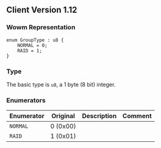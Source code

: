 ## Client Version 1.12

### Wowm Representation
```rust,ignore
enum GroupType : u8 {
    NORMAL = 0;
    RAID = 1;
}
```
### Type
The basic type is `u8`, a 1 byte (8 bit) integer.
### Enumerators
| Enumerator | Original  | Description | Comment |
| --------- | -------- | ----------- | ------- |
| `NORMAL` | 0 (0x00) |  |  |
| `RAID` | 1 (0x01) |  |  |
